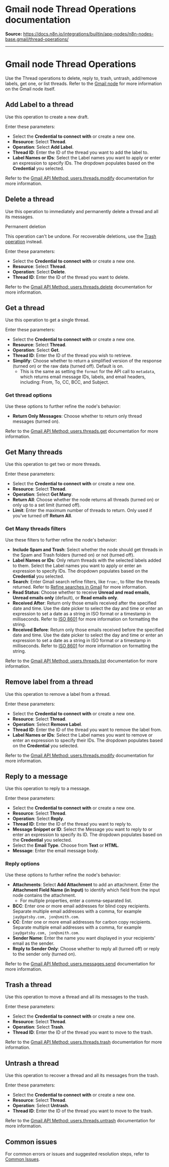 # Gmail node Thread Operations documentation

**Source:** https://docs.n8n.io/integrations/builtin/app-nodes/n8n-nodes-base.gmail/thread-operations/

---

# Gmail node Thread Operations

Use the Thread operations to delete, reply to, trash, untrash, add/remove labels, get one, or list threads. Refer to the [Gmail node](../) for more information on the Gmail node itself.

## Add Label to a thread

Use this operation to create a new draft.

Enter these parameters:

- Select the **Credential to connect with** or create a new one.
- **Resource**: Select **Thread**.
- **Operation**: Select **Add Label**.
- **Thread ID**: Enter the ID of the thread you want to add the label to.
- **Label Names or IDs**: Select the Label names you want to apply or enter an expression to specify IDs. The dropdown populates based on the **Credential** you selected.

Refer to the [Gmail API Method: users.threads.modify](https://developers.google.com/gmail/api/reference/rest/v1/users.threads/modify) documentation for more information.

## Delete a thread

Use this operation to immediately and permanently delete a thread and all its messages.

Permanent deletion

This operation can't be undone. For recoverable deletions, use the [Trash operation](#trash-a-thread) instead.

Enter these parameters:

- Select the **Credential to connect with** or create a new one.
- **Resource**: Select **Thread**.
- **Operation**: Select **Delete**.
- **Thread ID**: Enter the ID of the thread you want to delete.

Refer to the [Gmail API Method: users.threads.delete](https://developers.google.com/gmail/api/reference/rest/v1/users.threads/delete) documentation for more information.

## Get a thread

Use this operation to get a single thread.

Enter these parameters:

- Select the **Credential to connect with** or create a new one.
- **Resource**: Select **Thread**.
- **Operation**: Select **Get**.
- **Thread ID**: Enter the ID of the thread you wish to retrieve.
- **Simplify**: Choose whether to return a simplified version of the response (turned on) or the raw data (turned off). Default is on.
  - This is the same as setting the `format` for the API call to `metadata`, which returns email message IDs, labels, and email headers, including: From, To, CC, BCC, and Subject.

### Get thread options

Use these options to further refine the node's behavior:

- **Return Only Messages**: Choose whether to return only thread messages (turned on).

Refer to the [Gmail API Method: users.threads.get](https://developers.google.com/gmail/api/reference/rest/v1/users.threads/get) documentation for more information.

## Get Many threads

Use this operation to get two or more threads.

Enter these parameters:

- Select the **Credential to connect with** or create a new one.
- **Resource**: Select **Thread**.
- **Operation**: Select **Get Many**.
- **Return All**: Choose whether the node returns all threads (turned on) or only up to a set limit (turned off).
- **Limit**: Enter the maximum number of threads to return. Only used if you've turned off **Return All**.

### Get Many threads filters

Use these filters to further refine the node's behavior:

- **Include Spam and Trash**: Select whether the node should get threads in the Spam and Trash folders (turned on) or not (turned off).
- **Label Names or IDs**: Only return threads with the selected labels added to them. Select the Label names you want to apply or enter an expression to specify IDs. The dropdown populates based on the **Credential** you selected.
- **Search**: Enter Gmail search refine filters, like `from:`, to filter the threads returned. Refer to [Refine searches in Gmail](https://support.google.com/mail/answer/7190?hl=en) for more information.
- **Read Status**: Choose whether to receive **Unread and read emails**, **Unread emails only** (default), or **Read emails only**.
- **Received After**: Return only those emails received after the specified date and time. Use the date picker to select the day and time or enter an expression to set a date as a string in ISO format or a timestamp in milliseconds. Refer to [ISO 8601](https://en.wikipedia.org/wiki/ISO_8601) for more information on formatting the string.
- **Received Before**: Return only those emails received before the specified date and time. Use the date picker to select the day and time or enter an expression to set a date as a string in ISO format or a timestamp in milliseconds. Refer to [ISO 8601](https://en.wikipedia.org/wiki/ISO_8601) for more information on formatting the string.

Refer to the [Gmail API Method: users.threads.list](https://developers.google.com/gmail/api/reference/rest/v1/users.threads/list) documentation for more information.

## Remove label from a thread

Use this operation to remove a label from a thread.

Enter these parameters:

- Select the **Credential to connect with** or create a new one.
- **Resource**: Select **Thread**.
- **Operation**: Select **Remove Label**.
- **Thread ID**: Enter the ID of the thread you want to remove the label from.
- **Label Names or IDs**: Select the Label names you want to remove or enter an expression to specify their IDs. The dropdown populates based on the **Credential** you selected.

Refer to the [Gmail API Method: users.threads.modify](https://developers.google.com/gmail/api/reference/rest/v1/users.threads/modify) documentation for more information.

## Reply to a message

Use this operation to reply to a message.

Enter these parameters:

- Select the **Credential to connect with** or create a new one.
- **Resource**: Select **Thread**.
- **Operation**: Select **Reply**.
- **Thread ID**: Enter the ID of the thread you want to reply to.
- **Message Snippet or ID**: Select the Message you want to reply to or enter an expression to specify its ID. The dropdown populates based on the **Credential** you selected.
- Select the **Email Type**. Choose from **Text** or **HTML**.
- **Message**: Enter the email message body.

### Reply options

Use these options to further refine the node's behavior:

- **Attachments**: Select **Add Attachment** to add an attachment. Enter the **Attachment Field Name (in Input)** to identify which field from the input node contains the attachment.
  - For multiple properties, enter a comma-separated list.
- **BCC**: Enter one or more email addresses for blind copy recipients. Separate multiple email addresses with a comma, for example `jay@gatsby.com, jon@smith.com`.
- **CC**: Enter one or more email addresses for carbon copy recipients. Separate multiple email addresses with a comma, for example `jay@gatsby.com, jon@smith.com`.
- **Sender Name**: Enter the name you want displayed in your recipients' email as the sender.
- **Reply to Sender Only**: Choose whether to reply all (turned off) or reply to the sender only (turned on).

Refer to the [Gmail API Method: users.messages.send](https://developers.google.com/gmail/api/reference/rest/v1/users.messages/send) documentation for more information.

## Trash a thread

Use this operation to move a thread and all its messages to the trash.

Enter these parameters:

- Select the **Credential to connect with** or create a new one.
- **Resource**: Select **Thread**.
- **Operation**: Select **Trash**.
- **Thread ID**: Enter the ID of the thread you want to move to the trash.

Refer to the [Gmail API Method: users.threads.trash](https://developers.google.com/gmail/api/reference/rest/v1/users.threads/trash) documentation for more information.

## Untrash a thread

Use this operation to recover a thread and all its messages from the trash.

Enter these parameters:

- Select the **Credential to connect with** or create a new one.
- **Resource**: Select **Thread**.
- **Operation**: Select **Untrash**.
- **Thread ID**: Enter the ID of the thread you want to move to the trash.

Refer to the [Gmail API Method: users.threads.untrash](https://developers.google.com/gmail/api/reference/rest/v1/users.threads/untrash) documentation for more information.

## Common issues

For common errors or issues and suggested resolution steps, refer to [Common Issues](../common-issues/).
